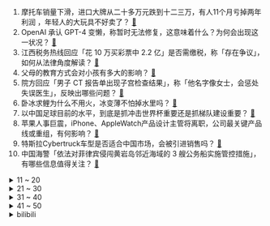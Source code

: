 1. 摩托车销量下滑，进口大牌从二十多万元跌到十二三万，有人11个月亏掉两年利润 ，年轻人的大玩具不好卖了？ [:link:](https://www.zhihu.com/question/634057111)
2. OpenAI 承认 GPT-4 变懒，称暂时无法修复，这意味着什么？为何会出现这一状况？ [:link:](https://www.zhihu.com/question/634074112)
3. 江西税务热线回应「花 10 万买彩票中 2.2 亿」是否需缴税，称「存在争议」，如何从法律角度解读？ [:link:](https://www.zhihu.com/question/633960776)
4. 父母的教育方式会对小孩有多大的影响？ [:link:](https://www.zhihu.com/question/632638211)
5. 院方回应「男子 CT 报告单出现子宫检查结果」，称「他名字像女士，会惩处失误医生」，反映出哪些问题？ [:link:](https://www.zhihu.com/question/633879783)
6. 卧冰求鲤为什么不用火，冰变薄不怕掉水里吗？ [:link:](https://www.zhihu.com/question/609352523)
7. 以中国足球目前的水平，到底是抓冲击世界杯重要还是抓梯队建设重要？ [:link:](https://www.zhihu.com/question/631284775)
8. 苹果人事巨震，iPhone、AppleWatch产品设计主管将离职，公司最关键产品线或重组，有何影响？ [:link:](https://www.zhihu.com/question/634062180)
9. 特斯拉Cybertruck车型是否适合中国市场，会被引进销售吗？ [:link:](https://www.zhihu.com/question/633852217)
10. 中国海警「依法对菲律宾侵闯黄岩岛邻近海域的 3 艘公务船实施管控措施」，有哪些信息值得关注？ [:link:](https://www.zhihu.com/question/634052641)
<details>
<summary>11 ~ 20</summary>

11. 东航一航班备降浦东机场，乘客拍下空中放油一幕，客服称因机械故障，具体情况如何？航班为何空中放油？ [:link:](https://www.zhihu.com/question/634068793)
12. 为什么超市黄瓜是直的，自己家种的是弯曲的？ [:link:](https://www.zhihu.com/question/613590216)
13. 电被发明以前，电鳗叫什么呢？ [:link:](https://www.zhihu.com/question/602539991)
14. 公司想逼我主动离职，单独要求我写日报、周报汇报工作，怎么应对？ [:link:](https://www.zhihu.com/question/633139062)
15. 张译主演的电影《三大队》改编自真实故事，到底是怎样一个故事？ [:link:](https://www.zhihu.com/question/625299640)
16. 如何评价《海贼王》1101 话? [:link:](https://www.zhihu.com/question/633889737)
17. 23-24 赛季英超曼联 0:3 伯恩茅斯，如何评价这场比赛？ [:link:](https://www.zhihu.com/question/634145255)
18. 比亚迪回应「买船出海」传闻「首批期租滚装船明年交付，公司确实在买船」，如何看待此事？哪些信息可关注？ [:link:](https://www.zhihu.com/question/633910543)
19. 同样是出自岛国，为什么英国菜在国际上要比日本菜受欢迎？ [:link:](https://www.zhihu.com/question/633976111)
20. 如果给二次元游戏加上好感度会降低的设定会怎样？ [:link:](https://www.zhihu.com/question/633359311)
</details>
<details>
<summary>21 ~ 30</summary>

21. 普京计划在 2024 年竞选新一届总统，哪些信息值得关注？ [:link:](https://www.zhihu.com/question/633961720)
22. 2023 年做游戏是怎样的体验？ [:link:](https://www.zhihu.com/question/633377306)
23. 研究称 ChatGPT 不善于辩论，而是盲目地跟从人类，这一行为意味着什么？会给人类造成什么影响？ [:link:](https://www.zhihu.com/question/633939469)
24. 能看看你手机里让你感触最深的照片吗? [:link:](https://www.zhihu.com/question/627955234)
25. 要不要在农村老家建房子？ [:link:](https://www.zhihu.com/question/461139420)
26. 美国否决安理会巴以停火决议草案，多国对此表示失望。如何看待此事？巴以局势未来将如何演变？ [:link:](https://www.zhihu.com/question/634072880)
27. 文笔挑战，“秋水碧绿映深红，___________”你会怎么接下一句？ [:link:](https://www.zhihu.com/question/634056990)
28. 为什么说玻璃是液体？ [:link:](https://www.zhihu.com/question/265519460)
29. 今冬白菜批发价最低两毛一斤，农民日报评论称「今冬菜价大降，须防『菜贱伤农』」，哪些信息值得关注？ [:link:](https://www.zhihu.com/question/633536579)
30. 萧峰算不算武学奇才? [:link:](https://www.zhihu.com/question/398138284)
</details>
<details>
<summary>31 ~ 40</summary>

31. 如何向什么都不懂的朋友说明《黑神话：悟空》的重要意义? [:link:](https://www.zhihu.com/question/634011745)
32. 为什么有人想让芙宁娜和散兵交换人生啊？ [:link:](https://www.zhihu.com/question/631784723)
33. 为什么单片机上的程序不怎么使用malloc，而PC上经常使用？ [:link:](https://www.zhihu.com/question/633497178)
34. 国家疾控局发布预防呼吸道传染病公众佩戴口罩指引通知，哪些信息值得关注？具有哪些意义？ [:link:](https://www.zhihu.com/question/634102806)
35. 我国 11 月 CPI 同比下降 0.5%，PPI 同比下降 3.0%，如何解读？哪些信息值得关注？ [:link:](https://www.zhihu.com/question/634039649)
36. 数学系的就业出路有哪些？ [:link:](https://www.zhihu.com/question/627183142)
37. 如何评价何恺明的最新工作RCG？ [:link:](https://www.zhihu.com/question/633877835)
38. 公务员能读全日制研究生吗? [:link:](https://www.zhihu.com/question/628721478)
39. 去年跨年夜你和谁一起度过？23年跨年夜你又将会和谁一起度过呢？ [:link:](https://www.zhihu.com/question/634015560)
40. 许光汉、张钧甯主演《瞒天过海》到底怎么样？值得去电影院看吗？ [:link:](https://www.zhihu.com/question/633538109)
</details>
<details>
<summary>41 ~ 50</summary>

41. 文笔挑战：人间有我半杯酒，…………。你会如何接下句? [:link:](https://www.zhihu.com/question/633951664)
42. 清朝人还记得明朝衣冠吗？ [:link:](https://www.zhihu.com/question/620734514)
43. 现在电动汽车这么火爆，为什么很多人还是坚持使用燃油车？ [:link:](https://www.zhihu.com/question/632805989)
44. 蓝箭航天发布朱雀三号可重复使用液氧甲烷运载火箭，这对我国航天业意味着什么？ [:link:](https://www.zhihu.com/question/634080827)
45. 健身中什么叫做「垃圾容量」？ [:link:](https://www.zhihu.com/question/627671825)
46. 如果注定要离别，那相遇的意义是什么呢？ [:link:](https://www.zhihu.com/question/633994017)
47. 如何评价章若楠、白宇帆主演的电影《照明商店》？ [:link:](https://www.zhihu.com/question/633760767)
48. 手机有必要买五六千甚至上万的吗？ [:link:](https://www.zhihu.com/question/631782752)
49. 2023年，你觉得自己最大的遗憾是什么？ [:link:](https://www.zhihu.com/question/633907634)
50. 智能门锁突然没电了怎么办？哪款智能门锁的电池续航长，华为智能门锁值得入吗？ [:link:](https://www.zhihu.com/question/634033601)
</details><details>
<summary>bilibili</summary>

</details>